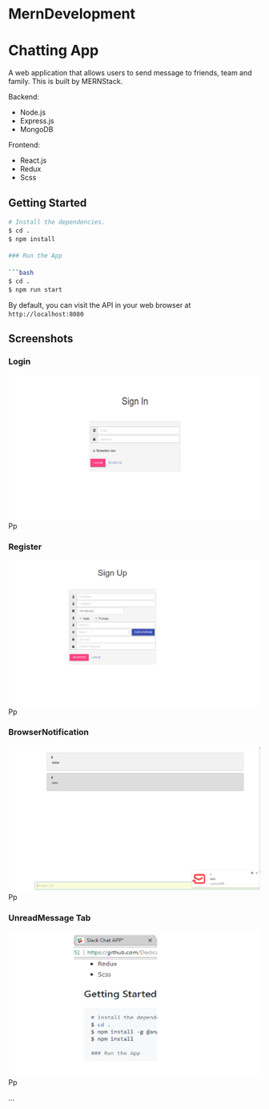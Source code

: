 # MernDevelopment
# Chatting App

A web application that allows users to send message to friends, team and family. This is built by MERNStack.

Backend:

* Node.js
* Express.js
* MongoDB

Frontend:

* React.js
* Redux 
* Scss


## Getting Started

```bash
# Install the dependencies.
$ cd .
$ npm install

### Run the App

```bash
$ cd .
$ npm run start
```

By default, you can visit the API in your web browser at `http://localhost:8080`

## Screenshots

### Login
![screenshort](https://github.com/DedicatedWebStar/MernDevelopment/blob/master/screenshort/signin.png?raw=true)Pp

### Register
![screenshort](https://github.com/DedicatedWebStar/MernDevelopment/blob/master/screenshort/signup.png?raw=true)Pp

### BrowserNotification
![screenshort](https://github.com/DedicatedWebStar/MernDevelopment/blob/master/screenshort/browserNotificatoin.png?raw=true)Pp

### UnreadMessage Tab
![screenshort](https://github.com/DedicatedWebStar/MernDevelopment/blob/master/screenshort/UnreadmessageTab.png?raw=true)Pp

...
